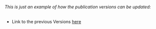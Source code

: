 ###### This is just an example of how the publication versions can be updated:

- Link to the previous Versions [here](http://f1000research.com/articles/3-254/v2)
